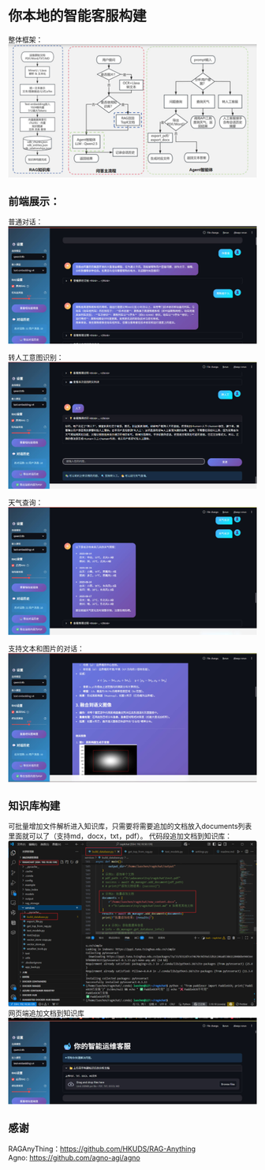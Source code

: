 # 你本地的智能客服构建
整体框架：
![整体框架](image\zt.jpg)

## 前端展示：
普通对话：
![](image\pt.jpg)

转人工意图识别：
![](image\人工.jpg)

天气查询：
![](image\天气.jpg)

支持文本和图片的对话：
![](image\图片.jpg)

## 知识库构建 
可批量增加文件解析进入知识库，只需要将需要追加的文档放入documents列表里面就可以了（支持md，docx，txt，pdf）。
代码段追加文档到知识库：
![](image\rag.png)
网页端追加文档到知识库
![](image\ragup.jpg)

## 感谢
RAGAnyThing：https://github.com/HKUDS/RAG-Anything  
Agno: https://github.com/agno-agi/agno
